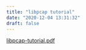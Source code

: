```yaml
---
title: "libpcap tutorial"
date: "2020-12-04 13:31:32"
draft: false
---
```

[libpcap-tutorial.pdf](https://www.yuque.com/attachments/yuque/0/2020/pdf/280451/1607059907885-3aec5ac7-27c2-42f0-bbc3-4a993dc28b6b.pdf)

